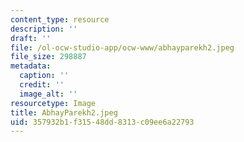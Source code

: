 ```yaml
---
content_type: resource
description: ''
draft: ''
file: /ol-ocw-studio-app/ocw-www/abhayparekh2.jpeg
file_size: 298887
metadata:
  caption: ''
  credit: ''
  image_alt: ''
resourcetype: Image
title: AbhayParekh2.jpeg
uid: 357932b1-f315-48dd-8313-c09ee6a22793
---
```

